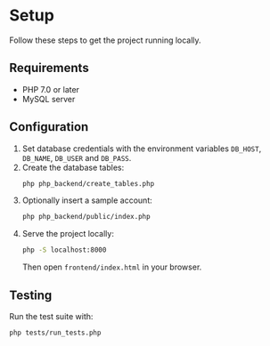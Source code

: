 # Setup

Follow these steps to get the project running locally.

## Requirements
- PHP 7.0 or later
- MySQL server

## Configuration
1. Set database credentials with the environment variables `DB_HOST`, `DB_NAME`, `DB_USER` and `DB_PASS`.
2. Create the database tables:
   ```bash
   php php_backend/create_tables.php
   ```
3. Optionally insert a sample account:
   ```bash
   php php_backend/public/index.php
   ```
4. Serve the project locally:
   ```bash
   php -S localhost:8000
   ```
   Then open `frontend/index.html` in your browser.

## Testing
Run the test suite with:
```bash
php tests/run_tests.php
```

